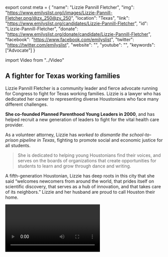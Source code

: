 export const meta = {
  "name": "Lizzie Pannill Fletcher",
  "img": "https://www.emilyslist.org/i/images/Lizzie-Pannill-Fletcher.png/@zx_250@zy_250",
  "location": "Texas",
  "link": "https://www.emilyslist.org/candidates/Lizzie-Pannill-Fletcher",
  "id": "Lizzie-Pannill-Fletcher",
  "donate": "https://www.emilyslist.org/donate/candidate/Lizzie-Pannill-Fletcher",
  "facebook": "https://www.facebook.com/emilyslist",
  "twitter": "https://twitter.com/emilyslist",
  "website": "",
  "youtube": "",
  "keywords": ["Advocate"]
}

import Video from "../Video"

## A fighter for Texas working families

Lizzie Pannill Fletcher is a community leader and fierce advocate running for Congress to fight for Texas working families. Lizzie is a lawyer who has dedicated her career to representing diverse Houstonians who face many different challenges.

**She co-founded Planned Parenthood Young Leaders in 2000**, and has helped recruit a new generation of leaders to fight for the vital health care provider.

As a volunteer attorney, Lizzie has _worked to dismantle the school-to-prison pipeline in Texas_, fighting to promote social and economic justice for all students.

> She is dedicated to helping young Houstonians find their voices, and serves on the boards of organizations that create opportunities for students to learn and grow through dance and writing.

A fifth-generation Houstonian, Lizzie has deep roots in this city that she said “welcomes newcomers from around the world, that prides itself on scientific discovery, that serves as a hub of innovation, and that takes care of its neighbors.” Lizzie and her husband are proud to call Houston their home.

<Video id="lXckraM3-pY" />

## A champion for expanding economic opportunity

Lizzie has dedicated her career to working “for real Houstonians, with real problems, who need real solutions,” she has said, and she’s running for Congress to expand economic opportunity and help create good paying jobs for hardworking Texans. At a time when Republicans are desperate to undo all the progress we’ve worked so hard to make, Lizzie will fiercely defend Texans’ access to affordable health care. Lizzie is a pro-choice champion who first became politically engaged as a teenager during the 1992 Republican National Convention, when she volunteered to protect reproductive health care clinics from anti-choice protesters attempting to block patients from entering. She is a powerful advocate for Gulf Coast communities that are fighting to recover from the devastation Hurricane Harvey caused, and when elected she will make their voices heard in Congress. “Scientists and business leaders in Houston agree that climate change is real,” Lizzie has said. “We need leaders who understand the threat of our changing climate and those willing to work with our allies around the world to find ways to address its devastating effects.”

## An opportunity to flip a seat from red to blue

Lizzie is challenging incumbent Republican Congressman John Culberson, an extremist who has spent his nine terms in office prioritizing a dangerous agenda that hurts the working families he was elected to serve. Our path to taking back the House runs straight through this district where Hillary Clinton outperformed Donald Trump in 2016. This seat has been under Republican control ever since George H.W. Bush won it in 1966, but the rapidly changing demographics of the vibrant Houston area have dramatically changed the political landscape here in recent years. Let’s show her grassroots campaign our full support and elect this champion for Texas working families — and take back the House.
